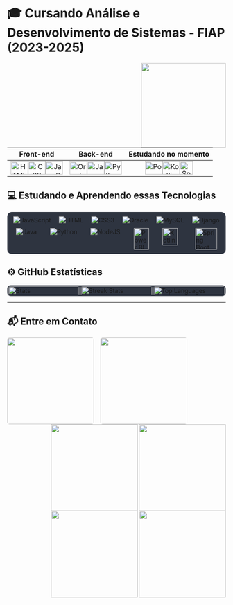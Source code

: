 # 🎓 Cursando Análise e Desenvolvimento de Sistemas - FIAP (2023-2025)

<img align="right" height="195" src="interestingcarly/hmminterestingcarly- Imgur.gif"><div align="center">

<div align="center">

Front-end | Back-end | Estudando no momento
:---------:|:---------:|:----------------------:
<a href="#"><img height="30" width="40" src="https://icongr.am/devicon/html5-original-wordmark.svg?size=40&color=currentColor" alt="HTML" /></a><a href="#"><img height="30" width="40" src="https://icongr.am/devicon/css3-original-wordmark.svg?size=40&color=currentColor" alt="CSS" /></a><a href="#"><img height="30" width="40" src="https://icongr.am/devicon/javascript-original.svg?size=40&color=currentColor" alt="JavaScript" /></a> | <a href="#"><img height="30" width="40" src="https://icongr.am/devicon/oracle-original.svg?size=40&color=currentColor" alt="Oracle" /></a><a href="#"><img height="30" width="40" src="https://icongr.am/devicon/java-original-wordmark.svg?size=40&color=currentColor" alt="Java" /></a><a href="#"><img height="30" width="40" src="https://icongr.am/devicon/python-original.svg?size=40&color=currentColor" alt="Python" /></a> | <a href="#"><img height="30" width="40" src="https://upload.wikimedia.org/wikipedia/commons/c/cf/New_Power_BI_Logo.svg" alt="Power BI" /></a><a href="#"><img height="30" width="40" src="https://upload.wikimedia.org/wikipedia/commons/7/74/Kotlin_Icon.png" alt="Kotlin" /></a><a href="#"><img height="30" width="30" src="https://cdn.jsdelivr.net/gh/devicons/devicon/icons/spring/spring-original.svg" alt="Spring" /></a>

</div>
</div>

## 💻 Estudando e Aprendendo essas Tecnologias 

<div style="display: flex; justify-content: space-around; flex-wrap: wrap; background-color: #2E3440; padding: 10px; border-radius: 10px; gap: 10px;">
  <img alt="JavaScript" src="https://icongr.am/devicon/javascript-original.svg?size=40&color=currentColor"/>
  <img alt="HTML" src="https://icongr.am/devicon/html5-original-wordmark.svg?size=60&color=currentColor"/>
  <img alt="CSS3" src="https://icongr.am/devicon/css3-original-wordmark.svg?size=55&color=currentColor"/>
  <img alt="Oracle" src="https://icongr.am/devicon/oracle-original.svg?size=100&color=currentColor"/>
  <img alt="MySQL" src="https://icongr.am/devicon/mysql-original-wordmark.svg?size=85&color=currentColor"/>
  <img alt="Django" src="https://icongr.am/devicon/django-original.svg?size=70&color=currentColor"/>
  <img alt="Java" src="https://icongr.am/devicon/java-original-wordmark.svg?size=100&color=currentColor"/>
  <img alt="Python" src="https://icongr.am/devicon/python-original.svg?size=100&color=currentColor"/>
  <img alt="NodeJS" src="https://icongr.am/devicon/nodejs-original-wordmark.svg?size=90&color=currentColor"/>
  <img alt="Power BI" src="https://upload.wikimedia.org/wikipedia/commons/c/cf/New_Power_BI_Logo.svg" height="50" width="35"/>
  <img alt="Kotlin" src="https://upload.wikimedia.org/wikipedia/commons/7/74/Kotlin_Icon.png" height="40" width="35"/>
  <img alt="Spring Boot" src="https://cdn.jsdelivr.net/gh/devicons/devicon/icons/spring/spring-original.svg" style="width: 50px; height: 50px; margin-left: 10px;"/>
</div>

##  ⚙️  GitHub Estatísticas

<div style="display: flex; justify-content: space-between; align-items: center; background-color: #2E3440; padding: 2px; border-radius: 8px; gap: 2px; margin-top: 5px; flex-wrap: wrap;">
  <div style="flex: 1; margin-right: 1px;">
    <img src="https://github-readme-stats.vercel.app/api?username=MariaEduarda-Ciarini&theme=radical&show_icons=true&hide_border=true&count_private=true&bg_color=2E3440&title_color=&text_color=FF69B4&icon_color=FF69B4&border_color=FF69B4" alt="Stats" width="100%" style="border-radius: 4px;">
  </div>
  <div style="flex: 1; margin-left: 1px; margin-right: 1px;">
    <img src="https://github-readme-streak-stats.herokuapp.com?user=MariaEduarda-Ciarini&theme=radical&hide_border=true&date_format=j%20M%5B%20Y%5D&background=2E3440&stroke=FF69B4&ring=FF69B4&fire=black&currStreakLabel=FF69B4&sideLabels=FF69B4&currStreakNum=FF69B4" alt="Streak Stats" width="100%" style="border-radius: 4px;">
  </div>
  <div style="flex: 1; margin-left: 1px;">
    <img src="https://github-readme-stats.vercel.app/api/top-langs/?username=MariaEduarda-Ciarini&hide_progress=true&bg_color=2E3440&title_color=FF69B4&text_color=FF69B4&icon_color=00acc1&border_color=2E3440" alt="Top Languages" width="100%" style="border-radius: 4px;">
  </div>
</div>

---

## 📬 Entre em Contato
<div style="display: flex; justify-content: flex-start; align-items: center; gap: 15px; margin-top: 15px;">
  <a href="mailto:dudaciarinii@gmail.com">
    <img src="https://img.shields.io/badge/Gmail-D14836?style=for-the-badge&logo=gmail&logoColor=white" target="_blank" width="200" style="border-radius: 5px;">
  </a>
  <a href="https://www.linkedin.com/in/maria-eduarda-ciarini-b97ab6270/" target="_blank">
    <img src="https://img.shields.io/badge/LinkedIn-0077B5?style=for-the-badge&logo=linkedin&logoColor=white" width="200" style="border-radius: 5px;">
  </a>
</div>

<img align="right" width="200" height="200" src="interestingcarly/icarly-icarly-interesting.gif">
<img align="right" width="200" height="200" src="interestingcarly/icarly-icarly-interesting.gif">
<img align="right" width="200" height="200" src="interestingcarly/icarly-icarly-interesting.gif">
<img align="right" width="200" height="200" src="interestingcarly/icarly-icarly-interesting.gif">

